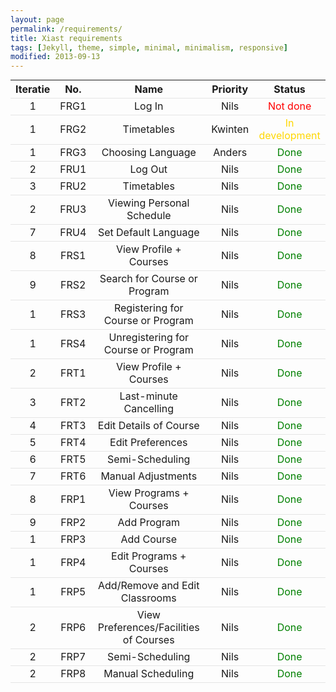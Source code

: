 ```yaml
---
layout: page
permalink: /requirements/
title: Xiast requirements
tags: [Jekyll, theme, simple, minimal, minimalism, responsive]
modified: 2013-09-13
---
```

<style>
table {
  margin:0;
  padding:0;
  border-collapse:collapse;
  width:100%;
}
tr {
  border-bottom: 1px solid #E5E5E5;
}
</style>

| Iteratie | No. | Name | Priority | Status |
|:---:|:---:|:----:|:--------:|:------:|
|1|FRG1|Log In|Nils|<font color='red'>Not done</font>|
|1|FRG2|Timetables|Kwinten|<font color='#FFD700'>In development</font>|
|1|FRG3|Choosing Language|Anders|<font color='green'>Done</font>|
|2|FRU1|Log Out|Nils|<font color='green'>Done</font>|
|3|FRU2|Timetables|Nils|<font color='green'>Done</font>|
|2|FRU3|Viewing Personal Schedule|Nils|<font color='green'>Done</font>|
|7|FRU4|Set Default Language|Nils|<font color='green'>Done</font>|
|8|FRS1|View Profile + Courses|Nils|<font color='green'>Done</font>|
|9|FRS2|Search for Course or Program|Nils|<font color='green'>Done</font>|
|1|FRS3|Registering for Course or Program|Nils|<font color='green'>Done</font>|
|1|FRS4|Unregistering for Course or Program|Nils|<font color='green'>Done</font>|
|2|FRT1|View Profile + Courses|Nils|<font color='green'>Done</font>|
|3|FRT2|Last-minute Cancelling|Nils|<font color='green'>Done</font>|
|4|FRT3|Edit Details of Course|Nils|<font color='green'>Done</font>|
|5|FRT4|Edit Preferences|Nils|<font color='green'>Done</font>|
|6|FRT5|Semi-Scheduling|Nils|<font color='green'>Done</font>|
|7|FRT6|Manual Adjustments|Nils|<font color='green'>Done</font>|
|8|FRP1|View Programs + Courses|Nils|<font color='green'>Done</font>|
|9|FRP2|Add Program|Nils|<font color='green'>Done</font>|
|1|FRP3|Add Course|Nils|<font color='green'>Done</font>|
|1|FRP4|Edit Programs + Courses|Nils|<font color='green'>Done</font>|
|1|FRP5|Add/Remove and Edit Classrooms|Nils|<font color='green'>Done</font>|
|2|FRP6|View Preferences/Facilities of Courses|Nils|<font color='green'>Done</font>|
|2|FRP7|Semi-Scheduling|Nils|<font color='green'>Done</font>|
|2|FRP8|Manual Scheduling|Nils|<font color='green'>Done</font>|


